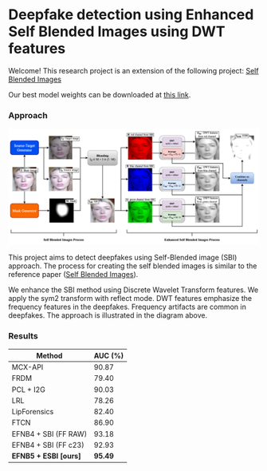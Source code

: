 # Deepfake detection using Enhanced Self Blended Images using DWT features

Welcome! This research project is an extension of the following project: [Self Blended Images](https://github.com/mapooon/SelfBlendedImages/tree/master)
 <br>

Our best model weights can be downloaded at [this link](https://www.kaggle.com/datasets/gufransabri3/fsb-best-model).

### Approach
![Image Description](fig/diagrams/ESBI.png)<br>

This project aims to detect deepfakes using Self-Blended image (SBI) approach. The process for creating the self blended images is similar to the reference paper ([Self Blended Images](https://github.com/mapooon/SelfBlendedImages/tree/master)).

We enhance the SBI method using Discrete Wavelet Transform features. We apply the sym2 transform with reflect mode. DWT features emphasize the frequency features in the deepfakes. Frequency artifacts are common in deepfakes.
The approach is illustrated in the diagram above.

### Results
| Method | AUC (%) |
|--------|---------|
| MCX-API |  90.87 |
| FRDM |  79.40 |
| PCL + I2G |  90.03 |
| LRL |  78.26 |
| LipForensics |  82.40 |
| FTCN |  86.90 |
| EFNB4 + SBI (FF RAW) |  93.18 |
| EFNB4 + SBI (FF c23) |  92.93 |
| **EFNB5 + ESBI [ours]** | **95.49** |